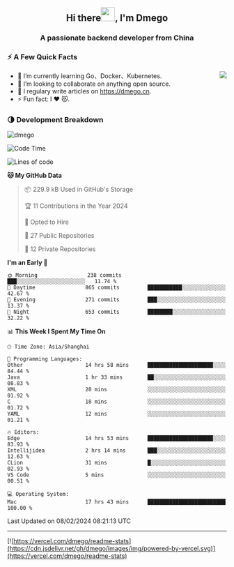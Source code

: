 <h2 align="center">Hi there<img src="https://cdn.jsdelivr.net/gh/dmego/images/img/Hi.gif" height="32" />, I'm Dmego </h2>
<h3 align="center">A passionate backend developer from China</h3>

### ⚡️ A Few Quick Facts

<img align="right" src="https://readme-stats-dmego.vercel.app/api?username=dmego&show_icons=true&icon_color=1573B3&hide_title=true&text_color=718096&bg_color=00000000&hide_border=true"/>

<ul>
    <li> 🌱 I’m currently learning Go、Docker、Kubernetes.</li>
    <li> 👯 I’m looking to collaborate on anything open source.</li>
    <li> 📝 I regulary write articles on <a href="https://dmego.cn">https://dmego.cn</a>.</li>
    <li> ⚡ Fun fact: I ❤️ 😻.</li>
</ul>

### 🌗 Development Breakdown

<img src="https://komarev.com/ghpvc/?username=dmego" alt="dmego" />

<!--START_SECTION:waka-->
![Code Time](http://img.shields.io/badge/Code%20Time-2%2C545%20hrs%203%20mins-blue)

![Lines of code](https://img.shields.io/badge/From%20Hello%20World%20I%27ve%20Written-685.1%20thousand%20lines%20of%20code-blue)

**🐱 My GitHub Data** 

> 📦 229.9 kB Used in GitHub's Storage 
 > 
> 🏆 11 Contributions in the Year 2024
 > 
> 💼 Opted to Hire
 > 
> 📜 27 Public Repositories 
 > 
> 🔑 12 Private Repositories 
 > 
**I'm an Early 🐤** 

```text
🌞 Morning                238 commits         ███░░░░░░░░░░░░░░░░░░░░░░   11.74 % 
🌆 Daytime                865 commits         ███████████░░░░░░░░░░░░░░   42.67 % 
🌃 Evening                271 commits         ███░░░░░░░░░░░░░░░░░░░░░░   13.37 % 
🌙 Night                  653 commits         ████████░░░░░░░░░░░░░░░░░   32.22 % 
```


📊 **This Week I Spent My Time On** 

```text
🕑︎ Time Zone: Asia/Shanghai

💬 Programming Languages: 
Other                    14 hrs 58 mins      █████████████████████░░░░   84.44 % 
Java                     1 hr 33 mins        ██░░░░░░░░░░░░░░░░░░░░░░░   08.83 % 
XML                      20 mins             ░░░░░░░░░░░░░░░░░░░░░░░░░   01.92 % 
C                        18 mins             ░░░░░░░░░░░░░░░░░░░░░░░░░   01.72 % 
YAML                     12 mins             ░░░░░░░░░░░░░░░░░░░░░░░░░   01.21 % 

🔥 Editors: 
Edge                     14 hrs 53 mins      █████████████████████░░░░   83.93 % 
Intellijidea             2 hrs 14 mins       ███░░░░░░░░░░░░░░░░░░░░░░   12.63 % 
CLion                    31 mins             █░░░░░░░░░░░░░░░░░░░░░░░░   02.93 % 
VS Code                  5 mins              ░░░░░░░░░░░░░░░░░░░░░░░░░   00.51 % 

💻 Operating System: 
Mac                      17 hrs 43 mins      █████████████████████████   100.00 % 
```


 Last Updated on 08/02/2024 08:21:13 UTC
<!--END_SECTION:waka-->

---

[![https://vercel.com/dmego/readme-stats](https://cdn.jsdelivr.net/gh/dmego/images/img/powered-by-vercel.svg)](https://vercel.com/dmego/readme-stats)

